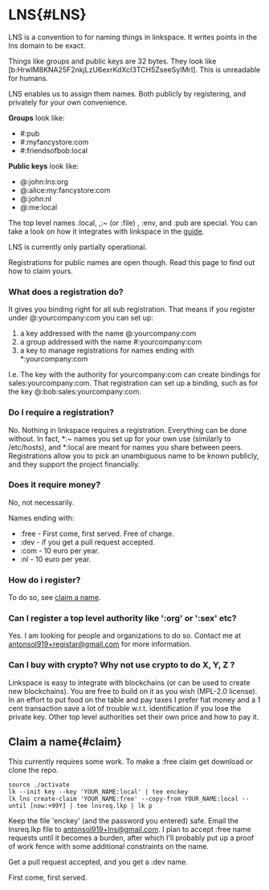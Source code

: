 # LNS{#LNS}

LNS is a convention to for naming things in linkspace.
It writes points in the lns domain to be exact.  

Things like groups and public keys are 32 bytes. They look like [b:HrwlM8KNA25F2nkjLzU6exrKdXcI3TCH5ZseeSyIMrI].
This is unreadable for humans.

LNS enables us to assign them names.
Both publicly by registering, and privately for your own convenience.  

**Groups** look like:  

- \#:pub
- \#:myfancystore:com
- \#:friendsofbob:local

**Public keys** look like:

- @:john:lns:org
- @:alice:my:fancystore:com
- @:john:nl
- @:me:local

The top level names :local, ,:~ (or :file) , :env, and :pub are special.
You can take a look on how it integrates with linkspace in the [guide](./docs/guide/index.html#ABELNS).

LNS is currently only partially operational.

Registrations for public names are open though.
Read this page to find out how to claim yours.

### What does a registration do?

It gives you binding right for all sub registration.
That means if you register under @:yourcompany:com you can set up:

1) a key addressed with the name @:yourcompany:com
1) a group addressed with the name #:yourcompany:com
1) a key to manage registrations for names ending with *:yourcompany:com

I.e. The key with the authority for yourcompany:com can create bindings for sales:yourcompany:com.
That registration can set up a binding, such as for the key @:bob:sales:yourcompany:com.

### Do I require a registration?

No.
Nothing in linkspace requires a registration.
Everything can be done without.
In fact, \*:~ names you set up for your own use (similarly to /etc/hosts), and \*:local are meant for names you share between peers.
Registrations allow you to pick an unambiguous name to be known publicly, and they support the project financially.

### Does it require money?

No, not necessarily.

Names ending with:

- :free - First come, first served. Free of charge.
- :dev - if you get a pull request accepted.
- :com - 10 euro per year.
- :nl - 10 euro per year.

### How do i register?

To do so, see [claim a name](#claim).

### Can I register a top level authority like ':org' or ':sex' etc?

Yes. I am looking for people and organizations to do so.
Contact me at <antonsol919+registar@gmail.com> for more information.

### Can I buy with crypto? Why not use crypto to do X, Y, Z ?

Linkspace is easy to integrate with blockchains (or can be used to create new blockchains).
You are free to build on it as you wish (MPL-2.0 license).
In an effort to put food on the table and pay taxes I prefer fiat money and a 1 cent transaction save a lot of trouble w.r.t. identification if you lose the private key.
Other top level authorities set their own price and how to pay it.

## Claim a name{#claim}

This currently requires some work.
To make a :free claim get download or clone the repo.

```terminal
source ./activate
lk --init key --key 'YOUR_NAME:local' | tee enckey
lk lns create-claim 'YOUR_NAME:free' --copy-from YOUR_NAME:local --until [now:+99Y] | tee lnsreq.lkp | lk p
```

Keep the file 'enckey' (and the password you entered) safe.
Email the lnsreq.lkp file to <antonsol919+lns@gmail.com>.
I plan to accept :free name requests until it becomes a burden,
 after which I'll probably put up a proof of work fence with some additional constraints on the name.

Get a pull request accepted, and you get a :dev name.

First come, first served.
